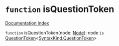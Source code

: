 # `function` isQuestionToken

[Documentation Index](../README.md)

`function` isQuestionToken(node: [Node](../interface.Node/README.md)): node `is` [QuestionToken](../interface.PunctuationToken/README.md)\<[SyntaxKind.QuestionToken](../enum.SyntaxKind/README.md#questiontoken--58)>

